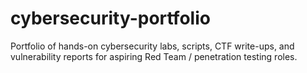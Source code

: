 # cybersecurity-portfolio
Portfolio of hands-on cybersecurity labs, scripts, CTF write-ups, and vulnerability reports for aspiring Red Team / penetration testing roles.
